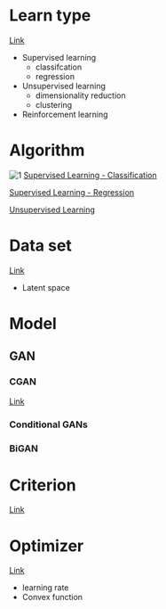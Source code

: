 # Learn type
[Link](https://github.com/doublejy715/Machine_Learning/issues/8)
- Supervised learning
  - classifcation
  - regression
- Unsupervised learning
  - dimensionality reduction
  - clustering
- Reinforcement learning

# Algorithm
![1](https://user-images.githubusercontent.com/54474501/132954129-f181f9ba-11dc-415b-ab92-53730a083929.png)
[Supervised Learning - Classification](https://github.com/doublejy715/Machine_Learning/issues/9)

[Supervised Learning - Regression](https://github.com/doublejy715/Machine_Learning/issues/10)

[Unsupervised Learning](https://github.com/doublejy715/Machine_Learning/issues/11)



# Data set
[Link](https://github.com/doublejy715/Machine_Learning/issues/4)
- Latent space
# Model
## GAN
### CGAN
[Link](https://github.com/doublejy715/Machine_Learning/issues/5)

### Conditional GANs
### BiGAN


# Criterion
[Link](https://github.com/doublejy715/Machine_Learning/issues/6)

# Optimizer
[Link](https://github.com/doublejy715/Machine_Learning/issues/7)
- learning rate
- Convex function
